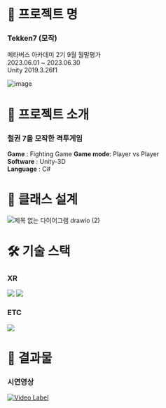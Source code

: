 # 📖 프로젝트 명
### Tekken7 (모작) 

메타버스 아카데미 2기 9월 월말평가    
2023.06.01 ~ 2023.06.30   
Unity 2019.3.26f1

![image](https://github.com/kcheee/Tekken/assets/86779278/6531d8a3-d1fc-4d68-961b-25f08fd96695)

# 📃 프로젝트 소개

### 철권 7을 모작한 격투게임

**Game** : Fighting Game
**Game mode**: Player vs Player   
**Software** : Unity-3D   
**Language** : C#   


# 📃 클래스 설계

![제목 없는 다이어그램 drawio (2)](https://github.com/kcheee/Tekken/assets/86779278/4860a146-07b5-488d-b95a-74b30975eb13)

# 🛠 기술 스택   
### XR
 <img src="https://img.shields.io/badge/C%23-239120?style=for-the-badge&logo=c-sharp&logoColor=white"> <img src="https://img.shields.io/badge/Unity-100000?style=for-the-badge&logo=unity&logoColor=white">   

### ETC
<img src="https://img.shields.io/badge/github-181717?style=for-the-badge&logo=github&logoColor=white"> 

# 📃 결과물   
### 시연영상
[![Video Label](https://github.com/kcheee/Tekken/assets/86779278/323ba1e7-51f8-4b69-bff2-bb852b6b8f74)](https://youtu.be/UrSLL-zkIXg&t=111s)   
